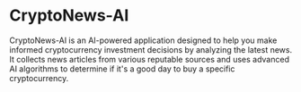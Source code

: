 # CryptoNews-AI
CryptoNews-AI is an AI-powered application designed to help you make informed cryptocurrency investment decisions by analyzing the latest news. It collects news articles from various reputable sources and uses advanced AI algorithms to determine if it's a good day to buy a specific cryptocurrency.
